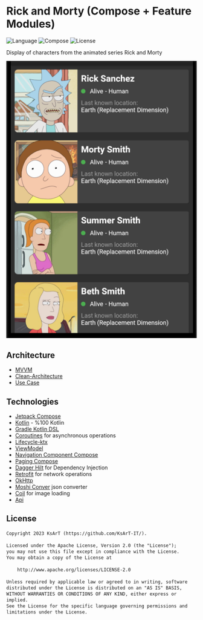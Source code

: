 # Rick and Morty (Compose + Feature Modules)

![Language](https://img.shields.io/badge/Kotlin-1.8.10-blue) ![Compose](https://img.shields.io/badge/Compose-1.4.2-magenta) ![License](https://img.shields.io/aur/license/android-studio)

Display of characters from the animated series Rick and Morty

![Title](/img/title.png)

## Architecture

- [MVVM](https://ru.wikipedia.org/wiki/Model-View-ViewModel)
- [Clean-Architecture](https://blog.cleancoder.com/uncle-bob/2012/08/13/the-clean-architecture.html)
- [Use Case](https://en.wikipedia.org/wiki/Use_case)

## Technologies

- [Jetpack Compose](https://developer.android.com/jetpack/compose)
- [Kotlin](https://kotlinlang.org) - %100 Kotlin
- [Gradle Kotlin DSL](https://docs.gradle.org/current/userguide/kotlin_dsl.html)
- [Coroutines](https://github.com/Kotlin/kotlinx.coroutines) for asynchronous operations
- [Lifecycle-ktx](https://developer.android.com/kotlin/ktx)
- [ViewModel](https://developer.android.com/topic/libraries/architecture/viewmodel)
- [Navigation Component Compose](https://developer.android.com/jetpack/compose/navigation)
- [Paging Compose](https://developer.android.com/jetpack/androidx/releases/paging#paging_compose_version_100_2)
- [Dagger Hilt](https://developer.android.com/training/dependency-injection/hilt-android) for Dependency Injection
- [Retrofit](https://github.com/square/retrofit) for network operations
- [OkHttp](https://github.com/square/okhttp)
- [Moshi Conver](https://github.com/square/moshi) json converter
- [Coil](https://coil-kt.github.io/coil/compose/) for image loading
- [Api](https://rickandmortyapi.com/documentation/#get-all-characters)

## License

```
Copyright 2023 KsArT (https://github.com/KsArT-IT/).

Licensed under the Apache License, Version 2.0 (the "License");
you may not use this file except in compliance with the License.
You may obtain a copy of the License at

    http://www.apache.org/licenses/LICENSE-2.0

Unless required by applicable law or agreed to in writing, software
distributed under the License is distributed on an "AS IS" BASIS,
WITHOUT WARRANTIES OR CONDITIONS OF ANY KIND, either express or implied.
See the License for the specific language governing permissions and
limitations under the License.
```
